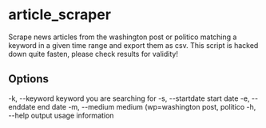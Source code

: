 # article_scraper
Scrape news articles from the washington post or politico matching a keyword in a given time range and export them as csv.
This script is hacked down quite fasten, please check results for validity!

## Options
  -k, --keyword <keyword>      keyword you are searching for
  -s, --startdate <startdate>  start date
  -e, --enddate <enddate>      end date
  -m, --medium <medium>        medium (wp=washington post, politico
  -h, --help                   output usage information

